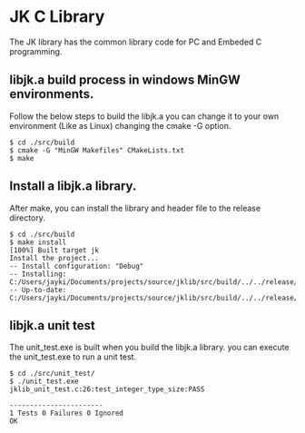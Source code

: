 # JK C Library
The JK library has the common library code for PC and Embeded C programming.

## libjk.a build process in windows MinGW environments.
Follow the below steps to build the libjk.a
you can change it to your own environment (Like as Linux) changing the cmake -G option.
```
$ cd ./src/build
$ cmake -G "MinGW Makefiles" CMakeLists.txt
$ make
```

## Install a libjk.a library.
After make, you can install the library and header file to the release directory.
```
$ cd ./src/build
$ make install
[100%] Built target jk
Install the project...
-- Install configuration: "Debug"
-- Installing: C:/Users/jayki/Documents/projects/source/jklib/src/build/../../release/libjk.a
-- Up-to-date: C:/Users/jayki/Documents/projects/source/jklib/src/build/../../release/libjk.h
```

## libjk.a unit test
The unit_test.exe is built when you build the libjk.a library.
you can execute the unit_test.exe to run a unit test.
```
$ cd ./src/unit_test/
$ ./unit_test.exe
jklib_unit_test.c:26:test_integer_type_size:PASS

-----------------------
1 Tests 0 Failures 0 Ignored
OK
```
